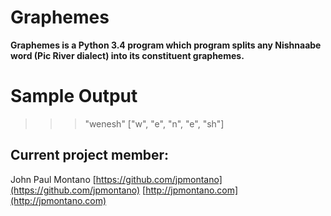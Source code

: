 # Graphemes

**Graphemes is a Python 3.4 program which program splits any Nishnaabe word (Pic River dialect) into its constituent graphemes.**


# Sample Output

>>> "wenesh"
["w", "e", "n", "e", "sh"]





## Current project member:

John Paul Montano
[https://github.com/jpmontano](https://github.com/jpmontano)
[http://jpmontano.com](http://jpmontano.com)
